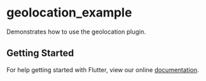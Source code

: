 # geolocation_example

Demonstrates how to use the geolocation plugin.

## Getting Started

For help getting started with Flutter, view our online
[documentation](https://flutter.io/).

